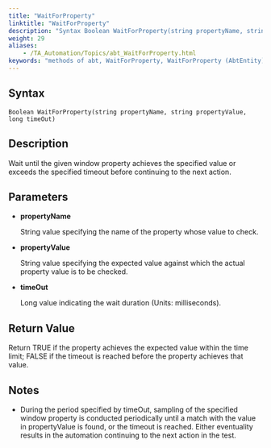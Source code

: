 ```yaml
--- 
title: "WaitForProperty"
linktitle: "WaitForProperty"
description: "Syntax Boolean WaitForProperty(string propertyName, string propertyValue, long timeOut) Description Wait until the given window property achieves the specified value or exceeds the specified timeout ..."
weight: 29
aliases: 
    - /TA_Automation/Topics/abt_WaitForProperty.html
keywords: "methods of abt, WaitForProperty, WaitForProperty (AbtEntity), AbtEntity, waitforproperty, abtentity waitforproperty, wait until window property reaches expected value, wait until window property exceed timeout"
---
```


## Syntax

`Boolean WaitForProperty(string propertyName, string propertyValue, long timeOut)`

## Description

Wait until the given window property achieves the specified value or exceeds the specified timeout before continuing to the next action.

## Parameters

-   **propertyName**

    String value specifying the name of the property whose value to check.

-   **propertyValue**

    String value specifying the expected value against which the actual property value is to be checked.

-   **timeOut**

    Long value indicating the wait duration \(Units: milliseconds\).


## Return Value

Return TRUE if the property achieves the expected value within the time limit; FALSE if the timeout is reached before the property achieves that value.

## Notes

-   During the period specified by timeOut, sampling of the specified window property is conducted periodically until a match with the value in propertyValue is found, or the timeout is reached. Either eventuality results in the automation continuing to the next action in the test.



